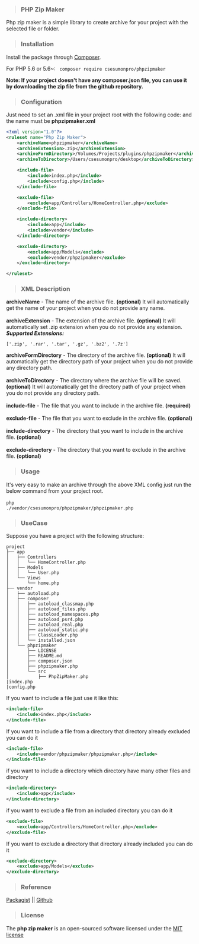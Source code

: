 >### PHP Zip Maker
Php zip maker is a simple library to create archive for your project with the selected file or folder.
>### Installation

Install the package through [Composer](http://getcomposer.org/).

For PHP 5.6 or 5.6~:
<code> composer require csesumonpro/phpzipmaker </code>

**Note: If your project doesn't have any composer.json file, you can use it by downloading the zip file from the github repository.**

>### Configuration
Just need to set an .xml file in your project root with the following code:
and the name must be **phpzipmaker.xml**

```xml
<?xml version="1.0"?>
<ruleset name="Php Zip Maker">
    <archiveName>phpzipmaker</archiveName>
    <archiveExtension>.zip</archiveExtension>
    <archiveFormDirectory>/Volumes/Projects/plugins/phpzipmaker</archiveFormDirectory>
    <archiveToDirectory>/Users/csesumonpro/desktop</archiveToDirectory>

    <include-file>
        <include>index.php</include>
        <include>config.php</include>
    </include-file>

    <exclude-file>
        <exclude>app/Controllers/HomeController.php</exclude>
    </exclude-file>

    <include-directory>
        <include>app</include>
        <include>vendor</include>
    </include-directory>

    <exclude-directory>
        <exclude>app/Models</exclude>
        <exclude>vendor/phpzipmaker</exclude>
    </exclude-directory>

</ruleset>
```
>### XML Description
**archiveName** - The name of the archive file. **(optional)** It will automatically get the name of your project when you do not provide any name.<br/><br/>
**archiveExtension** - The extension of the archive file. **(optional)** It will automatically set .zip extension when you do not provide any extension. <br/>
***Supported Extensions:***
```
['.zip', '.rar', '.tar', '.gz', '.bz2', '.7z']
```
**archiveFormDirectory** - The directory of the archive file. **(optional)** It will automatically get the directory path of your project when you do not provide any directory path.<br/><br/>
**archiveToDirectory** - The directory where the archive file will be saved. **(optional)** It will automatically get the directory path of your project when you do not provide any directory path.<br/><br/>
**include-file** - The file that you want to include in the archive file. **(required)**<br/><br/>
**exclude-file** - The file that you want to exclude in the archive file. **(optional)**<br/><br/>
**include-directory** - The directory that you want to include in the archive file. **(optional)**<br/><br/>
**exclude-directory** - The directory that you want to exclude in the archive file. **(optional)**<br/>

>### Usage
It's very easy to make an archive through the above XML config just run the below command from your project root. <br/><br/>
<code>php ./vendor/csesumonpro/phpzipmaker/phpzipmaker.php</code>

>### UseCase
Suppose you have a project with the following structure:
```
project
├── app
│   ├── Controllers
│   │   └── HomeController.php
│   ├── Models
│   │   └── User.php
│   └── Views
│       └── home.php
├── vendor
│   ├── autoload.php
│   ├── composer
│   │   ├── autoload_classmap.php
│   │   ├── autoload_files.php
│   │   ├── autoload_namespaces.php
│   │   ├── autoload_psr4.php
│   │   ├── autoload_real.php
│   │   ├── autoload_static.php
│   │   ├── ClassLoader.php
│   │   └── installed.json
│   └── phpzipmaker
│       ├── LICENSE
│       ├── README.md
│       ├── composer.json
│       ├── phpzipmaker.php
│       └── src
│           ├── PhpZipMaker.php
|index.php
|config.php

```
If you want to include a file just use it like this:
```xml
<include-file>
    <include>index.php</include>
</include-file>
```
If you want to include a file from a directory that directory already excluded you can do it
```xml
<include-file>
    <include>vendor/phpzipmaker/phpzipmaker.php</include>
</include-file>
```
if you want to include a directory which directory have many other files and directory
```xml
<include-directory>
    <include>app</include>
</include-directory>
```
if you want to exclude a file from an included directory you can do it

```xml 
<exclude-file>
    <exclude>app/Controllers/HomeController.php</exclude>
</exclude-file>
```
If you want to exclude a directory that directory already included you can do it
```xml
<exclude-directory>
    <exclude>app/Models</exclude>
</exclude-directory>
```



>### Reference

[Packagist](https://packagist.org/packages/csesumonpro/phpzipmaker) || 
[Github](https://github.com/csesumonpro/phpzipmaker)

>### License

The **php zip maker** is an open-sourced software licensed under the [MIT license](http://opensource.org/licenses/MIT)
